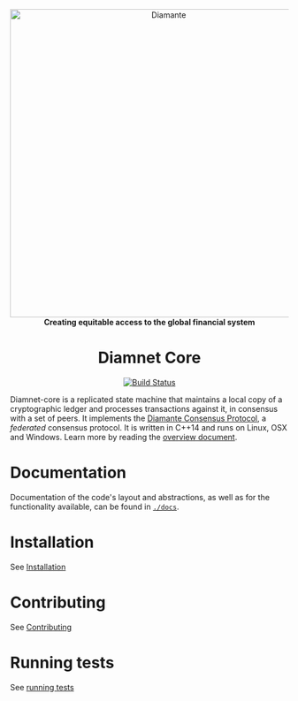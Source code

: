 <div align="center">
<a href="https://www.diamante.io"><img alt="Diamante" src="https://diam-ico.s3.us-west-1.amazonaws.com/DiamanteLogoCompleteBlack.png" width="558" /></a> 
<br/>
<strong>Creating equitable access to the global financial system</strong>
<h1>Diamnet Core</h1>
</div>
<p align="center">
<a href="https://travis-ci.org/diamnet/diamnet-core"><img alt="Build Status" src="https://travis-ci.org/diamnet/diamnet-core.svg?branch=auto" /></a>
</p>

Diamnet-core is a replicated state machine that maintains a local copy of a cryptographic ledger and processes transactions against it, in consensus with a set of peers.
It implements the [Diamante Consensus Protocol](https://github.com/diamante-io/Diamante-Net-Core/blob/master/src/scp/readme.md), a _federated_ consensus protocol.
It is written in C++14 and runs on Linux, OSX and Windows.
Learn more by reading the [overview document](https://github.com/diamante-io/Diamante-Net-Core/master/docs/readme.md).

# Documentation

Documentation of the code's layout and abstractions, as well as for the
functionality available, can be found in
[`./docs`](https://github.com/diamante-io/Diamante-Net-Core/master/docs).

# Installation

See [Installation](./INSTALL.md)

# Contributing

See [Contributing](./CONTRIBUTING.md)

# Running tests

See [running tests](./CONTRIBUTING.md#running-tests)
